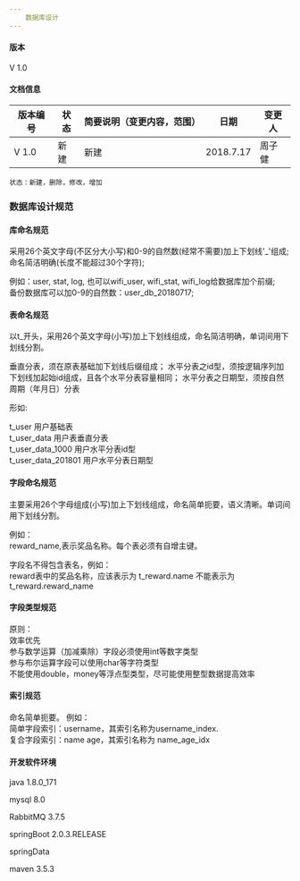 ```yaml
---
    数据库设计
---
```

#### 版本

 V 1.0
 
####  文档信息

版本编号 | 状态 | 简要说明（变更内容，范围）| 日期 | 变更人
---|--- |--- | --- | ---
V 1.0 | 新建 | 新建 | 2018.7.17| 周子健


```
状态：新建，删除，修改，增加
```

### 数据库设计规范

#### 库命名规范

 采用26个英文字母(不区分大小写)和0-9的自然数(经常不需要)加上下划线'_'组成;命名简洁明确(长度不能超过30个字符);  
 
 例如：user, stat, log, 也可以wifi_user, wifi_stat, wifi_log给数据库加个前缀;  
 备份数据库可以加0-9的自然数：user_db_20180717;

#### 表命名规范
以t_开头，采用26个英文字母(小写)加上下划线组成，命名简洁明确，单词间用下划线分割。

垂直分表，须在原表基础加下划线后缀组成；
水平分表之id型，须按逻辑序列加下划线加起始id组成，且各个水平分表容量相同；
水平分表之日期型，须按自然周期（年月日）分表

形如: 

t_user          用户基础表   
t_user_data     用户表垂直分表     
t_user_data_1000 用户水平分表id型  
t_user_data_201801 用户水平分表日期型

#### 字段命名规范
主要采用26个字母组成(小写)加上下划线组成，命名简单扼要，语义清晰。单词间用下划线分割。

例如：  
reward_name,表示奖品名称。每个表必须有自增主键。

字段名不得包含表名，例如：       
reward表中的奖品名称，应该表示为 t_reward.name 不能表示为 t_reward.reward_name


#### 字段类型规范
原则：  
效率优先  
参与数学运算（加减乘除）字段必须使用int等数字类型  
参与布尔运算字段可以使用char等字符类型  
不能使用double，money等浮点型类型，尽可能使用整型数据提高效率


#### 索引规范
命名简单扼要。
例如：     
简单字段索引：username，其索引名称为username_index.  
复合字段索引：name age，其索引名称为 name_age_idx



#### 开发软件环境
java 1.8.0_171

mysql 8.0

RabbitMQ 3.7.5

springBoot 2.0.3.RELEASE

springData

maven 3.5.3





